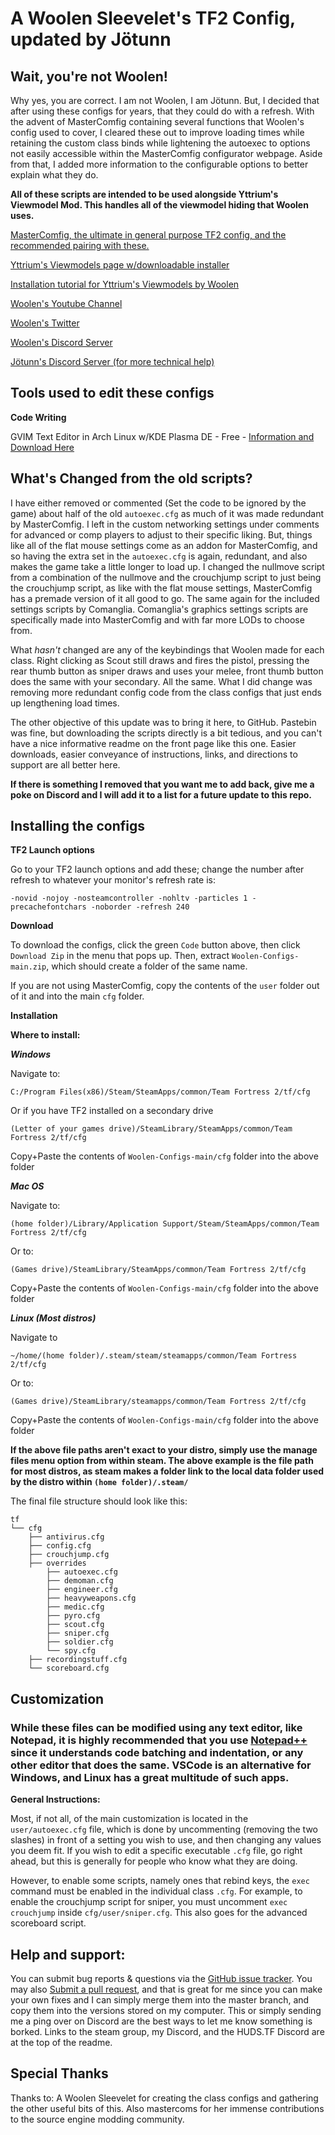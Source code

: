 
A Woolen Sleevelet's TF2 Config, updated by Jötunn
======

Wait, you're not Woolen!
-------
Why yes, you are correct. I am not Woolen, I am Jötunn. But, I decided that after using these configs for years, that they could do with a refresh. With the advent of MasterComfig containing several functions that Woolen's config used to cover, I cleared these out to improve loading times while retaining the custom class binds while lightening the autoexec to options not easily accessible within the MasterComfig configurator webpage. Aside from that, I added more information to the configurable options to better explain what they do.

**All of these scripts are intended to be used alongside Yttrium's Viewmodel Mod. This handles all of the viewmodel hiding that Woolen uses.**

[MasterComfig, the ultimate in general purpose TF2 config, and the recommended pairing with these.](https://mastercomfig.com/ "MasterComfig")

[Yttrium's Viewmodels page w/downloadable installer](https://www.teamfortress.tv/34834/yttriums-competitive-viewmodels "Yttrium's Competitive Viewmodels")

[Installation tutorial for Yttrium's Viewmodels by Woolen](https://www.youtube.com/watch?v=4phrSBGD1qA "# Yttrium's Competitive Viewmodels in 60 Seconds")

[Woolen's Youtube Channel](www.youtube.com/user/TheBoy7477 "Woolen's Youtube link")

[Woolen's Twitter](www.twitter.com/WoolenSleevelet "Woolen's Twitter link")

[Woolen's Discord Server](https://discord.gg/woolen "Woolen's Discord server link")

[Jötunn's Discord Server (for more technical help)](https://discord.gg/NhnSysw "Jötunn's Discord server link")


Tools used to edit these configs
-------
**Code Writing**

GVIM Text Editor in Arch Linux w/KDE Plasma DE - Free - [Information and Download Here](https://www.vim.org/)

What's Changed from the old scripts?
-----------
I have either removed or commented (Set the code to be ignored by the game) about half of the old `autoexec.cfg` as much of it was made redundant by MasterComfig. I left in the custom networking settings under comments for advanced or comp players to adjust to their specific liking. But, things like all of the flat mouse settings come as an addon for MasterComfig, and so having the extra set in the `autoexec.cfg` is again, redundant, and also makes the game take a little longer to load up. I changed the nullmove script from a combination of the nullmove and the crouchjump script to just being the crouchjump script, as like with the flat mouse settings, MasterComfig has a premade version of it all good to go. The same again for the included settings scripts by Comanglia. Comanglia's graphics settings scripts are specifically made into MasterComfig and with far more LODs to choose from. 

What *hasn't* changed are any of the keybindings that Woolen made for each class. Right clicking as Scout still draws and fires the pistol, pressing the rear thumb button as sniper draws and uses your melee, front thumb button does the same with your secondary. All the same. What I did change was removing more redundant config code from the class configs that just ends up lengthening load times. 

The other objective of this update was to bring it here, to GitHub. Pastebin was fine, but downloading the scripts directly is a bit tedious, and you can't have a nice informative readme on the front page like this one. Easier downloads, easier conveyance of instructions, links, and directions to support are all better here.

**If there is something I removed that you want me to add back, give me a poke on Discord and I will add it to a list for a future update to this repo.**


Installing the configs
-------

**TF2 Launch options**

Go to your TF2 launch options and add these; change the number after refresh to whatever your monitor's refresh rate is:

`-novid -nojoy -nosteamcontroller -nohltv -particles 1 -precachefontchars -noborder -refresh 240`

**Download**

To download the configs, click the green `Code` button above, then click `Download Zip` in the menu that pops up. Then, extract `Woolen-Configs-main.zip`, which should create a folder of the same name.

If you are not using MasterComfig, copy the contents of the `user` folder out of it and into the main `cfg` folder.

**Installation**

**Where to install:**

***Windows***

Navigate to:

`C:/Program Files(x86)/Steam/SteamApps/common/Team Fortress 2/tf/cfg`

Or if you have TF2 installed on a secondary drive

`(Letter of your games drive)/SteamLibrary/SteamApps/common/Team Fortress 2/tf/cfg`

Copy+Paste the contents of `Woolen-Configs-main/cfg` folder into the above folder

***Mac OS***

Navigate to:

`(home folder)/Library/Application Support/Steam/SteamApps/common/Team Fortress 2/tf/cfg`

Or to:

`(Games drive)/SteamLibrary/SteamApps/common/Team Fortress 2/tf/cfg`

Copy+Paste the contents of `Woolen-Configs-main/cfg` folder into the above folder

***Linux (Most distros)***

Navigate to

`~/home/(home folder)/.steam/steam/steamapps/common/Team Fortress 2/tf/cfg`

Or to:

`(Games drive)/SteamLibrary/steamapps/common/Team Fortress 2/tf/cfg`

Copy+Paste the contents of `Woolen-Configs-main/cfg` folder into the above folder

**If the above file paths aren't exact to your distro, simply use the manage files menu option from within steam. The above example is the file path for most distros, as steam makes a folder link to the local data folder used by the distro within `(home folder)/.steam/`**

The final file structure should look like this:
```
tf
└── cfg
    ├── antivirus.cfg
    ├── config.cfg
    ├── crouchjump.cfg
    ├── overrides
        ├── autoexec.cfg
        ├── demoman.cfg
        ├── engineer.cfg
        ├── heavyweapons.cfg
        ├── medic.cfg
        ├── pyro.cfg
        ├── scout.cfg
        ├── sniper.cfg
        ├── soldier.cfg
        └── spy.cfg
    ├── recordingstuff.cfg
    └── scoreboard.cfg
```
Customization
-------

### While these files can be modified using any text editor, like Notepad, it is highly recommended that you use [Notepad++](https://notepad-plus-plus.org/) since it understands code batching and indentation, or any other editor that does the same. VSCode is an alternative for Windows, and Linux has a great multitude of such apps.


**General Instructions:**

Most, if not all, of the main customization is located in the `user/autoexec.cfg` file, which is done by uncommenting (removing the two slashes) in front of a setting you wish to use, and then changing any values you deem fit. If you wish to edit a specific executable `.cfg` file, go right ahead, but this is generally for people who know what they are doing.

However, to enable some scripts, namely ones that rebind keys, the `exec` command must be enabled in the individual class `.cfg`. For example, to enable the crouchjump script for sniper, you must uncomment `exec crouchjump` inside `cfg/user/sniper.cfg`. This also goes for the advanced scoreboard script.

Help and support:
-------

You can submit bug reports & questions via the [GitHub issue tracker](https://github.com/Jotunn/Woolen-Configs/issues).
You may also [Submit a pull request](https://github.com/Jotunn/Woolen-Configs/pulls), and that is great for me since you can make your own fixes and I can simply merge them into the master branch, and copy them into the versions stored on my computer.
This or simply sending me a ping over on Discord are the best ways to let me know something is borked. Links to the steam group, my Discord, and the HUDS.TF Discord are at the top of the readme.


Special Thanks
-------

Thanks to: A Woolen Sleevelet for creating the class configs and gathering the other useful bits of this. Also mastercoms for her immense contributions to the source engine modding community.


